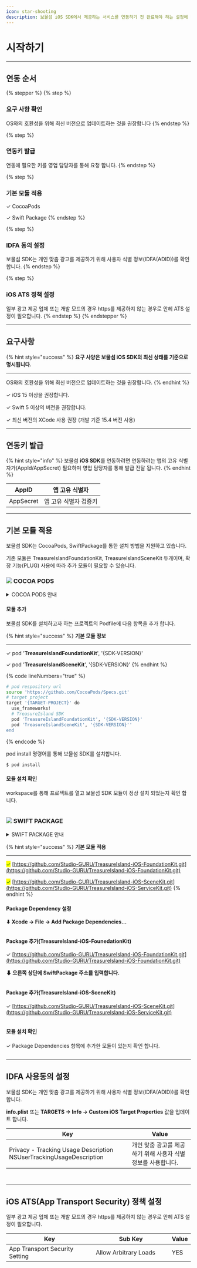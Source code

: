 ```yaml
---
icon: star-shooting
description: 보물섬 iOS SDK에서 제공하는 서비스를 연동하기 전 완료해야 하는 설정에 대해 알아 보세요.
---
```


# 시작하기

***

## 연동 순서

{% stepper %}
{% step %}
### 요구 사항 확인

OS와의 호환성을 위해 최신 버전으로 업데이트하는 것을 권장합니다
{% endstep %}

{% step %}
### 연동키 발급

연동에 필요한 키를 영업 담당자를 통해 요청 합니다.
{% endstep %}

{% step %}
### 기본 모듈 적용

✓ CocoaPods

✓ Swift Package
{% endstep %}

{% step %}
### IDFA 동의 설정

보물섬 SDK는 개인 맞춤 광고를 제공하기 위해 사용자 식별 정보(IDFA(ADID))를 확인 합니다.
{% endstep %}

{% step %}
### iOS ATS  정책 설정

일부 광고 제공 업체 또는 개발 모드의 경우 https를 제공하지 않는 경우로 안헤 ATS 설정이 필요합니다.
{% endstep %}
{% endstepper %}

***

## 요구사항

{% hint style="success" %}
**요구 사양은 보물섬 iOS SDK의 최신 상태를 기준으로 명시됩니다.**

***

OS와의 호환성을 위해 최신 버전으로 업데이트하는 것을 권장합니다.
{% endhint %}

✓ iOS 15 이상을 권장합니다.

✓ Swift 5 이상의 버전을 권장합니다.

✓ 최신 버전의 XCode 사용 권장 (개발 기준 15.4 버전 사용)

***

## 연동키 발급

{% hint style="info" %}
보물섬 **iOS SDK**를 연동하려면 연동하려는 앱의 고유 식별자가(AppId/AppSecret) 필요하며 영업  담당자를 통해 발급 전달 됩니다.
{% endhint %}

| AppID     | 앱 고유 식별자     |
| --------- | ------------ |
| AppSecret | 앱 고유 식별자 검증키 |

***

## 기본 모듈 적용

보물섬 SDK는 CocoaPods, SwiftPackage를 통한 설치 방법을 지원하고 있습니다.

기존 모듈은 TreasureIslandFoundationKit, TreasureIslandSceneKit 두개이며, 확장 기능(PLUG) 사용에 따라 추가 모듈이 필요할 수 있습니다.

### ![](../.gitbook/assets/cocoapods.png) COCOA PODS

<details>

<summary>COCOA PODS 안내</summary>

[https://guides.cocoapods.org/using/using-cocoapods.html](https://guides.cocoapods.org/using/using-cocoapods.html)

***

Getting Start(Installation)

[https://guides.cocoapods.org/using/getting-started.html#toc\_3](https://guides.cocoapods.org/using/getting-started.html#toc_3)

***

**CocoaPods 설치 및 Podfile 생성**

CocoaPods가 설치되어 있지 않다면 터미널에서 CocoaPods를 설치합니다.

```sh
$ sudo gem install cocoapods
```

Podfile 생성 -> Xcode 프로젝트 파일이 있는 폴더로 이용하여 Podfile을 생성합니다.

```sh
$ cd {프로젝트 파일 path}
$ pod init
```

</details>

#### 모둘 추가

보물섬 SDK를 설치하고자 하는 프로젝트의 Podfile에 다음 항목을 추가 합니다.

{% hint style="success" %}
**기본 모듈 정보**

***

✓ pod '**TreasureIslandFoundationKit**', '{SDK-VERSION}'

✓ pod '**TreasureIslandSceneKit**', '{SDK-VERSION}'
{% endhint %}

{% code lineNumbers="true" %}
```sh
# pod respository url
source 'https://github.com/CocoaPods/Specs.git'
# target project
target '{TARGET-PROJECT}' do
  use_frameworks!
  # TreasureIsland SDK
  pod 'TreasureIslandFoundationKit', '{SDK-VERSION}'
  pod 'TreasureIslandSceneKit', '{SDK-VERSION}''
end
```
{% endcode %}

pod install 명령어를 통해 보물섬 SDK를 설치합니다.

```sh
$ pod install
```

#### 모듈 설치 확인

workspace를 통해 프로젝트를 열고 보물섬 SDK 모듈이 정상 설치 되었는지 확인 합니다.

<figure><img src="../.gitbook/assets/apple_cocoapod_01.png" alt=""><figcaption></figcaption></figure>

### ![](../.gitbook/assets/swiftpackage.png) SWIFT PACKAGE

<details>

<summary>SWIFT PACKAGE 안내</summary>

[https://www.swift.org/documentation/package-manager/](https://www.swift.org/documentation/package-manager/)

</details>

{% hint style="success" %}
**기본 모듈 적용**

***

<mark style="color:green;">✓</mark> [https://github.com/Studio-GURU/TreasureIsland-iOS-FoundationKit.git](https://github.com/Studio-GURU/TreasureIsland-iOS-FoundationKit.git)

<mark style="color:green;">✓</mark> [https://github.com/Studio-GURU/TreasureIsland-iOS-SceneKit.git](https://github.com/Studio-GURU/TreasureIsland-iOS-ServiceKit.git)
{% endhint %}

#### Package Dependency 설정

**⬇ Xcode -> File -> Add Package Dependencies...**&#x20;

<figure><img src="../.gitbook/assets/apple_swift_package_01.png" alt=""><figcaption></figcaption></figure>

#### Package 추가(**TreasureIsland-iOS-FounedationKit)**

✓ [https://github.com/Studio-GURU/TreasureIsland-iOS-FoundationKit.git](https://github.com/Studio-GURU/TreasureIsland-iOS-FoundationKit.git)

**⬇ 오른쪽 상단에 SwiftPackage 주소를 입력합니다.**

<figure><img src="../.gitbook/assets/apple_swift_package_02.png" alt=""><figcaption></figcaption></figure>

#### Package 추가(**TreasureIsland-iOS-SceneKit)**

✓ [https://github.com/Studio-GURU/TreasureIsland-iOS-SceneKit.git](https://github.com/Studio-GURU/TreasureIsland-iOS-ServiceKit.git)

<figure><img src="../.gitbook/assets/apple_swift_package_03.png" alt=""><figcaption></figcaption></figure>

#### 모듈 설치 확인

✓ Package Dependencies 항목에 추가한 모듈이 있는지 확인 합니다.

<div align="left"><figure><img src="../.gitbook/assets/apple_swift_package_04.png" alt=""><figcaption></figcaption></figure></div>

***

## IDFA 사용동의 설정

보물섬 SDK는 개인 맞춤 광고를 제공하기 위해 사용자 식별 정보(IDFA(ADID))를 확인 합니다.

**info.plist** 또는 **TARGETS → Info → Custom iOS Target Properties** 값을 업데이트 합니다.

<table><thead><tr><th width="319">Key</th><th>Value</th></tr></thead><tbody><tr><td>Privacy - Tracking Usage Description<br>NSUserTrackingUsageDescription</td><td>개인 맞춤 광고를 제공하기 위해 사용자 식별 정보를 사용합니다.</td></tr></tbody></table>

<figure><img src="../.gitbook/assets/apple_idfa_01.png" alt=""><figcaption></figcaption></figure>

<figure><img src="../.gitbook/assets/apple_idfa_02.png" alt=""><figcaption></figcaption></figure>

***

## iOS ATS(App Transport Security) 정책 설정

일부 광고 제공 업체 또는 개발 모드의 경우 https를 제공하지 않는 경우로 안헤 ATS 설정이 필요합니다.

<table><thead><tr><th width="321">Key</th><th width="276">Sub Key</th><th>Value</th></tr></thead><tbody><tr><td>App Transport Security Setting</td><td>Allow Arbitrary Loads</td><td>YES</td></tr></tbody></table>

<figure><img src="../.gitbook/assets/apple_ats.png" alt=""><figcaption></figcaption></figure>





